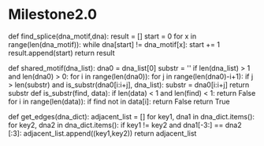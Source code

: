 # Milestone2.0
def find_splice(dna_motif,dna):
   result = []
   start = 0
   for x in range(len(dna_motif)):
        while dna[start] != dna_motif[x]:
            start += 1
        result.append(start)
   return result
   
def shared_motif(dna_list):
  dna0 = dna_list[0]
  substr = ''
  if len(dna_list) > 1 and len(dna0) > 0:
    for i in range(len(dna0)):
      for j in range(len(dna0)-i+1):
        if j > len(substr) and is_substr(dna0[i:i+j], dna_list):
          substr = dna0[i:i+j]
    return substr
def is_substr(find, data):
  if len(data) < 1 and len(find) < 1:
    return False
  for i in range(len(data)):
    if find not in data[i]:
      return False
  return True
  
def get_edges(dna_dict):
  adjacent_list = []
  for key1, dna1 in dna_dict.items():
    for key2, dna2 in dna_dict.items():
      if key1 != key2 and dna1[-3:] == dna2 [:3]:
        adjacent_list.append((key1,key2))
  return adjacent_list
